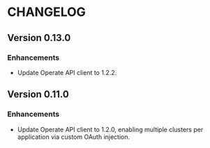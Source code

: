 # CHANGELOG

## Version 0.13.0

### Enhancements

-   Update Operate API client to 1.2.2.

## Version 0.11.0

### Enhancements

-   Update Operate API client to 1.2.0, enabling multiple clusters per application via custom OAuth injection.
